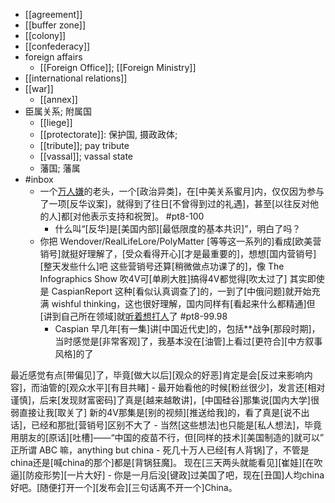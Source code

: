 - [[agreement]]
- [[buffer zone]]
- [[colony]]
- [[confederacy]]
- foreign affairs
    - [[Foreign Office]]; [[Foreign Ministry]]
- [[international relations]]
- [[war]]
    - [[annex]]
- 臣属关系; 附属国
    - [[liege]]
    - [[protectorate]]: 保护国, 摄政政体;
    - [[tribute]]; pay tribute
    - [[vassal]]; vassal state
    - 藩国; 藩属
- #inbox
    - 一个[万人嫌](https://www.zhihu.com/question/456256296/answer/1851847425)的老头，一个[政治异类]，在[中美关系蜜月]内，仅仅因为参与了一项[反华议案]，就得到了往日[不曾得到过的礼遇]，甚至[以往反对他的人]都[对他表示支持和祝贺]。 #pt8-100
        - 什么叫“[反华]是[美国内部][最低限度的基本共识]”，明白了吗？
    - 你把 Wendover/RealLifeLore/PolyMatter [等等这一系列的]看成[欧美营销号]就挺好理解了，[受众看得开心][才是最重要的]，想想[国内营销号][整天发些什么]吧
这些营销号还算[稍微做点功课了的]，像 The Infographics Show 吹4V可[单刷大胜]搞得4V都觉得[吹太过了]
其实即使是 CaspianReport 这种[看似认真调查了]的，一到了[中俄问题]就开始充满 wishful thinking，这也很好理解，国内同样有[看起来什么都精通]但[讲到自己所在领域]就[听着想打人](https://bbs.saraba1st.com/2b/forum.php?mod=viewthread&tid=2000474)了 #pt8-99.98
        - Caspian 早几年[有一集]讲[中国近代史]的，包括**战争[那段时期]，当时感觉是[非常客观]了，我基本没在[油管]上看过[更符合][中方叙事风格]的了

最近感觉有点[带偏见]了，毕竟[做大以后][观众的好恶]肯定是会[反过来影响内容]，而油管的[观众水平][有目共睹]
            - 最开始看他的时候[粉丝很少]，发言还[相对谨慎]，后来[发现财富密码]了真是[越来越敢讲]，[中国硅谷]那集说[国内大学]很弱直接让我[取关了]
新的4V那集是[别的视频][推送给我]的，看了真是[说不出话]，已经和那批[营销号]区别不大了
        - 当然[这些想法]也只能是[私人想法]，毕竟用朋友的[原话][吐槽]——“中国的疫苗不行，但[同样的技术][美国制造的]就可以”
正所谓 ABC 嘛，anything but china
        - 死几十万人已经[有人背锅]了，不管是china还是[喊china的那个]都是[背锅狂魔]。
现在[三天两头就能看见][崔娃][在吹逼][防疫形势][一片大好]
            - 你是一月后没[键政]过美国了吧，现在[丑国]人均china好吧。[随便打开一个][发布会][三句话离不开一个]China。
